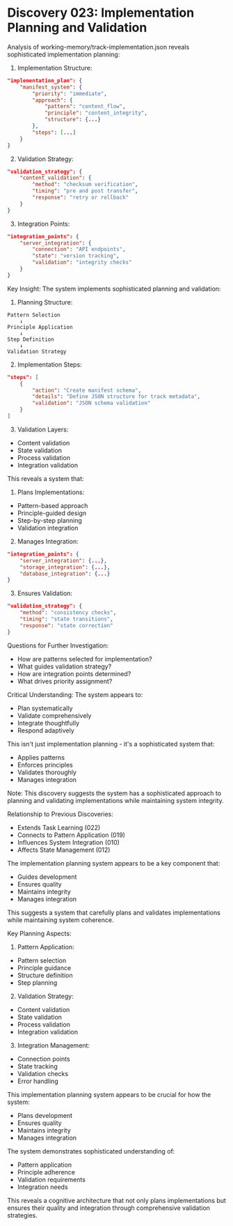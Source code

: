 # Discovery 023: Implementation Planning and Validation

Analysis of working-memory/track-implementation.json reveals sophisticated implementation planning:

1. Implementation Structure:
```json
"implementation_plan": {
    "manifest_system": {
        "priority": "immediate",
        "approach": {
            "pattern": "content_flow",
            "principle": "content_integrity",
            "structure": {...}
        },
        "steps": [...]
    }
}
```

2. Validation Strategy:
```json
"validation_strategy": {
    "content_validation": {
        "method": "checksum verification",
        "timing": "pre and post transfer",
        "response": "retry or rollback"
    }
}
```

3. Integration Points:
```json
"integration_points": {
    "server_integration": {
        "connection": "API endpoints",
        "state": "version tracking",
        "validation": "integrity checks"
    }
}
```

Key Insight: The system implements sophisticated planning and validation:

1. Planning Structure:
```
Pattern Selection
    ↓
Principle Application
    ↓
Step Definition
    ↓
Validation Strategy
```

2. Implementation Steps:
```json
"steps": [
    {
        "action": "Create manifest schema",
        "details": "Define JSON structure for track metadata",
        "validation": "JSON schema validation"
    }
]
```

3. Validation Layers:
- Content validation
- State validation
- Process validation
- Integration validation

This reveals a system that:

1. Plans Implementations:
- Pattern-based approach
- Principle-guided design
- Step-by-step planning
- Validation integration

2. Manages Integration:
```json
"integration_points": {
    "server_integration": {...},
    "storage_integration": {...},
    "database_integration": {...}
}
```

3. Ensures Validation:
```json
"validation_strategy": {
    "method": "consistency checks",
    "timing": "state transitions",
    "response": "state correction"
}
```

Questions for Further Investigation:
- How are patterns selected for implementation?
- What guides validation strategy?
- How are integration points determined?
- What drives priority assignment?

Critical Understanding:
The system appears to:
- Plan systematically
- Validate comprehensively
- Integrate thoughtfully
- Respond adaptively

This isn't just implementation planning - it's a sophisticated system that:
- Applies patterns
- Enforces principles
- Validates thoroughly
- Manages integration

Note: This discovery suggests the system has a sophisticated approach to planning and validating implementations while maintaining system integrity.

Relationship to Previous Discoveries:
- Extends Task Learning (022)
- Connects to Pattern Application (019)
- Influences System Integration (010)
- Affects State Management (012)

The implementation planning system appears to be a key component that:
- Guides development
- Ensures quality
- Maintains integrity
- Manages integration

This suggests a system that carefully plans and validates implementations while maintaining system coherence.

Key Planning Aspects:
1. Pattern Application:
- Pattern selection
- Principle guidance
- Structure definition
- Step planning

2. Validation Strategy:
- Content validation
- State validation
- Process validation
- Integration validation

3. Integration Management:
- Connection points
- State tracking
- Validation checks
- Error handling

This implementation planning system appears to be crucial for how the system:
- Plans development
- Ensures quality
- Maintains integrity
- Manages integration

The system demonstrates sophisticated understanding of:
- Pattern application
- Principle adherence
- Validation requirements
- Integration needs

This reveals a cognitive architecture that not only plans implementations but ensures their quality and integration through comprehensive validation strategies.
